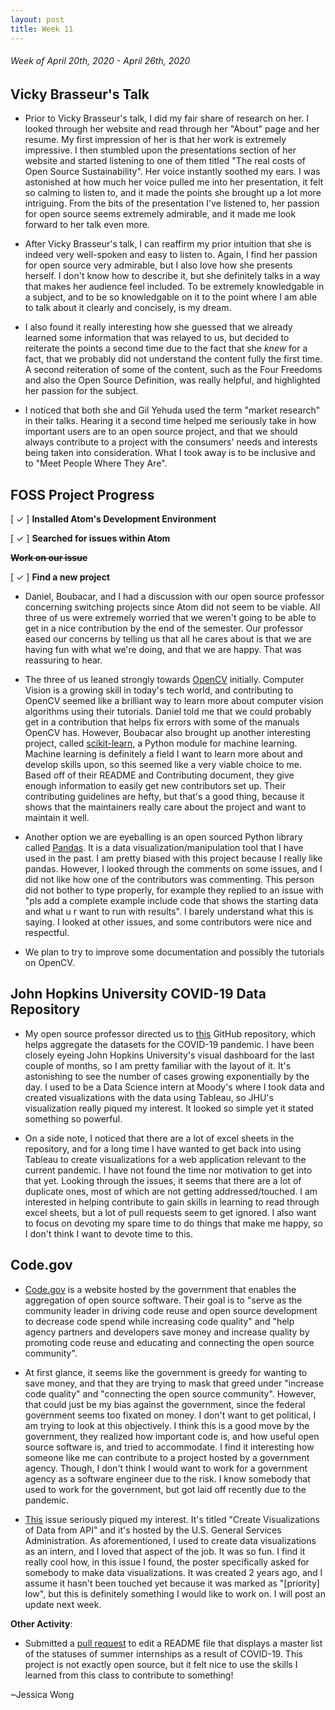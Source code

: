 ```yaml
---
layout: post
title: Week 11
---
```


###### Week of April 20th, 2020 - April 26th, 2020 

## Vicky Brasseur's Talk
- Prior to Vicky Brasseur's talk, I did my fair share of research on her. I looked through her website and read through her "About" page and her resume. My first impression of her is that her work is extremely impressive. I then stumbled upon the presentations section of her website and started listening to one of them titled "The real costs of Open Source Sustainability". Her voice instantly soothed my ears. I was astonished at how much her voice pulled me into her presentation, it felt so calming to listen to, and it made the points she brought up a lot more intriguing. From the bits of the presentation I've listened to, her passion for open source seems extremely admirable, and it made me look forward to her talk even more.

- After Vicky Brasseur's talk, I can reaffirm my prior intuition that she is indeed very well-spoken and easy to listen to. Again, I find her passion for open source very admirable, but I also love how she presents herself. I don't know how to describe it, but she definitely talks in a way that makes her audience feel included. To be extremely knowledgable in a subject, and to be so knowledgable on it to the point where I am able to talk about it clearly and concisely, is my dream. 

- I also found it really interesting how she guessed that we already learned some information that was relayed to us, but decided to reiterate the points a second time due to the fact that she *knew* for a fact, that we probably did not understand the content fully the first time. A second reiteration of some of the content, such as the Four Freedoms and also the Open Source Definition, was really helpful, and highlighted her passion for the subject.

- I noticed that both she and Gil Yehuda used the term "market research" in their talks. Hearing it a second time helped me seriously take in how important users are to an open source project, and that we should always contribute to a project with the consumers' needs and interests being taken into consideration. What I took away is to be inclusive and to "Meet People Where They Are".

## FOSS Project Progress

[ ✓ ] **Installed Atom's Development Environment** 

[ ✓ ] **Searched for issues within Atom**

~~**Work on our issue**~~

[ ✓ ] **Find a new project**
- Daniel, Boubacar, and I had a discussion with our open source professor concerning switching projects since Atom did not seem to be viable. All three of us were extremely worried that we weren't going to be able to get in a nice contribution by the end of the semester. Our professor eased our concerns by telling us that all he cares about is that we are having fun with what we're doing, and that we are happy. That was reassuring to hear.

- The three of us leaned strongly towards [OpenCV](https://github.com/opencv/opencv) initially. Computer Vision is a growing skill in today's tech world, and contributing to OpenCV seemed like a brilliant way to learn more about computer vision algorithms using their tutorials. Daniel told me that we could probably get in a contribution that helps fix errors with some of the manuals OpenCV has. However, Boubacar also brought up another interesting project, called [scikit-learn](https://github.com/scikit-learn/scikit-learn), a Python module for machine learning. Machine learning is definitely a field I want to learn more about and develop skills upon, so this seemed like a very viable choice to me. Based off of their README and Contributing document, they give enough information to easily get new contributors set up. Their contributing guidelines are hefty, but that's a good thing, because it shows that the 
maintainers really care about the project and want to maintain it well.

- Another option we are eyeballing is an open sourced Python library called [Pandas](https://github.com/pandas-dev/pandas/). It is a data visualization/manipulation tool that I have used in the past. I am pretty biased with this project because I really like pandas. However, I looked through the comments on some issues, and I did not like how one of the contributors was commenting. This person did not bother to type properly, for example they replied to an issue with "pls add a complete example include code that shows the starting data and what u r want to run with results". I barely understand what this is saying. I looked at other issues, and some contributors were nice and respectful. 

- We plan to try to improve some documentation and possibly the tutorials on OpenCV.

## John Hopkins University COVID-19 Data Repository

- My open source professor directed us to [this](https://github.com/CSSEGISandData/COVID-19) GitHub repository, which helps aggregate the datasets for the COVID-19 pandemic. I have been closely eyeing John Hopkins University's visual dashboard for the last couple of months, so I am pretty familiar with the layout of it. It's astonishing to see the number of cases growing exponentially by the day. I used to be a Data Science intern at Moody's where I took data and created visualizations with the data using Tableau, so JHU's visualization really piqued my interest. It looked so simple yet it stated something so powerful. 

- On a side note, I noticed that there are a lot of excel sheets in the repository, and for a long time I have wanted to get back into using Tableau to create visualizations for a web application relevant to the current pandemic. I have not found the time nor motivation to get into that yet. Looking through the issues, it seems that there are a lot of duplicate ones, most of which are not getting addressed/touched. I am interested in helping contribute to gain skills in learning to read through excel sheets, but a lot of pull requests seem to get ignored. I also want to focus on devoting my spare time to do things that make me happy, so I don't think I want to devote time to this.

## Code.gov

- [Code.gov](https://code.gov/) is a website hosted by the government that enables the aggregation of open source software. Their goal is to "serve as the community leader in driving code reuse and open source development to decrease code spend while increasing code quality" and "help agency partners and developers save money and increase quality by promoting code reuse and educating and connecting the open source community". 

- At first glance, it seems like the government is greedy for wanting to save money, and that they are trying to mask that greed under "increase code quality" and "connecting the open source community". However, that could just be my bias against the government, since the federal government seems too fixated on money. I don't want to get political, I am trying to look at this objectively. I think this is a good move by the government, they realized how important code is, and how useful open source software is, and tried to accommodate. I find it interesting how someone like me can contribute to a project hosted by a government agency. Though, I don't think I would want to work for a government agency as a software engineer due to the risk. I know somebody that used to work for the government, but got laid off recently due to the pandemic. 

- [This](https://github.com/GSA/code-gov-api/issues/198) issue seriously piqued my interest. It's titled "Create Visualizations of Data from API" and it's hosted by the U.S. General Services Administration. As aforementioned, I used to create data visualizations as an intern, and I loved that aspect of the job. It was so fun. I find it really cool how, in this issue I found, the poster specifically asked for somebody to make data visualizations. It was created 2 years ago, and I assume it hasn't been touched yet because it was marked as "[priority] low", but this is definitely something I would like to work on. I will post an update next week.

**Other Activity**: 

- Submitted a [pull request](https://github.com/gcreddy42/hiring2020/pull/158) to edit a README file that displays a master list of the statuses of summer internships as a result of COVID-19. This project is not exactly open source, but it felt nice to use the skills I learned from this class to contribute to something!

~Jessica Wong